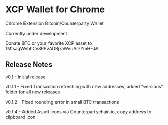 # XCP Wallet for Chrome

Chrome Extension Bitcoin/Counterparty Wallet

Currently under development.

Donate BTC or your favorite XCP asset to 1MtsJgWebhCv8RP7ADBj7aWeuArzYmHFJA

## Release Notes

v0.1 - Initial release

v0.1.1 - Fixed Transaction refreshing with new addresses, added "versions" folder for all new releases

v0.1.2 - Fixed rounding error in small BTC transactions

v0.1.4 - Added Asset icons via Counterpartychain.io, copy address to clipboard icon 
